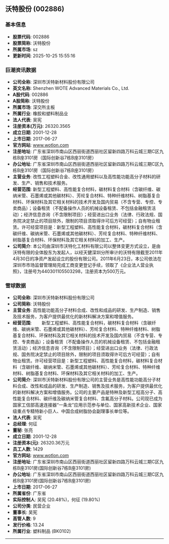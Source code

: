 ## 沃特股份 (002886)

### 基本信息

- **股票代码**: 002886
- **股票简称**: 沃特股份
- **所属市场**: sz
- **更新时间**: 2025-10-25 15:55:16

### 巨潮资讯数据

- **公司全称**: 深圳市沃特新材料股份有限公司
- **英文名称**: Shenzhen WOTE Advanced Materials Co., Ltd.
- **A股代码**: 002886
- **A股简称**: 沃特股份
- **所属市场**: 深交所主板
- **所属行业**: 橡胶和塑料制品业
- **法人代表**: 吴宪
- **注册资本(万元)**: 26320.3565
- **成立日期**: 2001-12-28
- **上市日期**: 2017-06-27
- **官方网站**: www.wotlon.com
- **注册地址**: 广东省深圳市南山区西丽街道西丽社区留新四路万科云城三期C区九栋B座3101房（国际创新谷7栋B座3101房）
- **办公地址**: 广东省深圳市南山区西丽街道西丽社区留新四路万科云城三期C区九栋B座3101房（国际创新谷7栋B座3101房）
- **主营业务**: 改性工程塑料合金、改性通用塑料以及高性能功能高分子材料的研发、生产、销售和技术服务。
- **经营范围**: 新型工程塑料、高性能复合材料，碳材料复合材料（含碳纤维、碳纳米管、石墨烯或其他碳材料）、芳纶复合材料、特种纤维材料、树脂基复合材料、环保材料及其它相关材料的技术开发及国内贸易（不含专营、专控、专卖商品）；设备租赁（不配备操作人员的机械设备租赁、不包括金融租赁活动）；经济信息咨询（不含限制项目）；经营进出口业务（法律、行政法规、国务院决定禁止的项目除外，限制的项目须取得许可后方可经营）；自有物业租赁。许可经营项目是：新型工程塑料、高性能复合材料，碳材料复合材料（含碳纤维、碳纳米管、石墨烯或其他碳材料）、芳纶复合材料、特种纤维材料、树脂基复合材料、环保材料及其它相关材料的加工、生产。
- **公司简介**: 本公司由深圳市沃特化工材料有限公司以整体变更方式设立，是由沃特有限的全体股东为发起人，以经天健深圳分所审计的沃特有限截至2011年4月30日的净资产发起设立的股份有限公司。2011年6月23日，本公司依法在深圳市市场监督管理局完成工商变更登记手续，领取了《企业法人营业执照》，注册号为440301105503298，注册资本为500万元。

### 雪球数据

- **公司全称**: 深圳市沃特新材料股份有限公司
- **公司简称**: 沃特股份
- **主营业务**: 高性能功能高分子材料合成、改性和成品的研发、生产制造、销售及技术服务，为客户提供最优化的新材料解决方案和增值服务。
- **经营范围**: 　　新型工程塑料、高性能复合材料，碳材料复合材料（含碳纤维、碳纳米管、石墨烯或其他碳材料）、芳纶复合材料、特种纤维材料、树脂基复合材料、环保材料及其它相关材料的技术开发及国内贸易（不含专营、专控、专卖商品）；设备租赁（不配备操作人员的机械设备租赁、不包括金融租赁活动）；经济信息咨询（不含限制项目）；经营进出口业务（法律、行政法规、国务院决定禁止的项目除外，限制的项目须取得许可后方可经营）；自有物业租赁。许可经营项目是：新型工程塑料、高性能复合材料，碳材料复合材料（含碳纤维、碳纳米管、石墨烯或其他碳材料）、芳纶复合材料、特种纤维材料、树脂基复合材料、环保材料及其它相关材料的加工、生产。
- **公司简介**: 深圳市沃特新材料股份有限公司的主营业务是高性能功能高分子材料合成、改性和成品的研发、生产制造、销售及技术服务，为客户提供最优化的新材料解决方案和增值服务。公司的主要产品是特种及新型工程高分子、高性能复合材料、碳纤维及碳纳米管复合材料、含氟高分子材料。公司现已成为国家工信部高速连接器“一条龙”应用示范参与单位、国家高新技术企业、国家级重点专精特新小巨人、中国合成树脂协会副理事长单位等。
- **法人代表**: 吴宪
- **总经理**: 何征
- **董秘**: 张亮
- **成立日期**: 2001-12-28
- **注册资本(元)**: 26320.36万元
- **员工人数**: 1429
- **官方网站**: www.wotlon.com
- **注册地址**: 广东省深圳市南山区西丽街道西丽社区留新四路万科云城三期C区九栋B座3101房(国际创新谷7栋B座3101房)
- **办公地址**: 广东省深圳市南山区西丽街道西丽社区留新四路万科云城三期C区九栋B座3101房(国际创新谷7栋B座3101房)
- **上市日期**: 2017-06-27
- **所属省份**: 广东省
- **实际控制人**: 吴宪 (20.48%)，何征 (19.80%)
- **公司分类**: 民营企业
- **董事长**: 吴宪
- **高管人数**: 9
- **发行价格**: 13.24
- **所属行业**: 塑料制品 (BK0102)

---